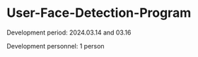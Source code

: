 # User-Face-Detection-Program

Development period: 2024.03.14 and 03.16

Development personnel: 1 person
